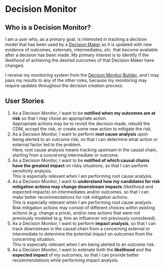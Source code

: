 # Decision Monitor

## Who is a Decision Monitor?

I am a user who, as a primary goal, is interested in tracking a decision model that has been used by a [Decision Maker](./Decision%20Maker.md) as it is updated with new evidence of outcomes, externals, intermediates, _etc._ that become available after a decision has been made. My primary interest is to identify if the likelihood of achieving the desired outcomes of that Decision Maker have changed. 

I receive my monitoring system from the [Decison Monitor Builder](./Decision%20Monitor%20Builder.md), and I may pass my results to any of the other roles, because my monitoring may require updates throughout the decision creation process.

## User Stories

1. As a Decision Monitor, I want to be **notified when my outcomes are at risk** so that I may chose an appropriate action.  
   Appropriate actions may be to revisit the decision made, rebuild the CDM, accept the risk, or create some new action to mitigate the risk.
2. As a Decision Monitor, I want to perform **root cause analysis** upon being alerted to an outcome risk, so that I can determine what action or external factor led to the problem.  
   Here, root cause analysis means tracking upstream in the causal chain, starting from a concerning intermediate or outcome.
3. As a Decision Monitor, I want to be **notified of which causal chains have the greatest impact** on risky situations, so that I can perform sensitivity analysis.  
   This is especially relevant when I am performing root cause analysis.
4. As a Decision Monitor, I want to **understand how my candidates for risk mitigation actions may change downstream impacts** (likelihood and expected impacts) on intermediates and/or outcomes, so that I can make better recommendations for risk mitigation actions.  
   This is especially relevant when I am performing root cause analysis. Risk mitigation actions may consist of different choices within existing actions (e.g. change a price), and/or new actions that were not previously modeled (e.g. hire an influencer not previously considered).
5. As a Decision Monitor, I want to perform **impact analysis**, so that I can track downstream in the causal chain from a concerning external or intermediate to determine the potential impact on outcomes from the concerning situation.  
   This is especially relevant when I am being alerted to an outcome risk.
6. As a Decision Monitor, I want to estimate both the **likelihood** and the **expected impact** of my outcomes, so that I can provide better recommendations while performing impact analysis.